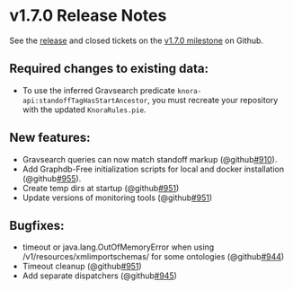 v1.7.0 Release Notes
====================

See the
[release](https://github.com/dhlab-basel/Knora/releases/tag/v1.7.0) and closed tickets on the
[v1.7.0 milestone](https://github.com/dhlab-basel/Knora/milestone/11) on Github.

Required changes to existing data:
----------------------------------

- To use the inferred Gravsearch predicate `knora-api:standoffTagHasStartAncestor`,
  you must recreate your repository with the updated `KnoraRules.pie`.

New features:
-------------

- Gravsearch queries can now match standoff markup (@github[#910](#910)).
- Add Graphdb-Free initialization scripts for local and docker installation (@github[#955](#955)).
- Create temp dirs at startup (@github[#951](#951))
- Update versions of monitoring tools (@github[#951](#951))


Bugfixes:
---------

- timeout or java.lang.OutOfMemoryError when using /v1/resources/xmlimportschemas/ for some ontologies (@github[#944](#944))
- Timeout cleanup (@github[#951](#951))
- Add separate dispatchers (@github[#945](#945))
